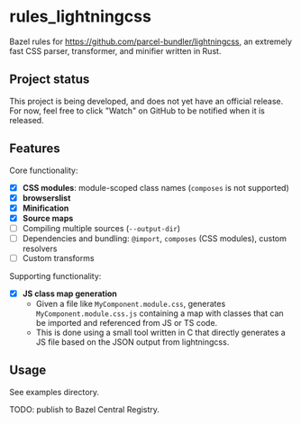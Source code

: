 # rules_lightningcss

Bazel rules for https://github.com/parcel-bundler/lightningcss, an
extremely fast CSS parser, transformer, and minifier written in Rust.

## Project status

This project is being developed, and does not yet have an official
release. For now, feel free to click "Watch" on GitHub to be notified when
it is released.

## Features

Core functionality:

- [x] **CSS modules**: module-scoped class names (`composes` is not supported)
- [x] **browserslist**
- [x] **Minification**
- [x] **Source maps**
- [ ] Compiling multiple sources (`--output-dir`)
- [ ] Dependencies and bundling: `@import`, `composes` (CSS modules), custom resolvers
- [ ] Custom transforms

Supporting functionality:

- [x] **JS class map generation**
  - Given a file like `MyComponent.module.css`, generates
    `MyComponent.module.css.js` containing a map with classes that can be
    imported and referenced from JS or TS code.
  - This is done using a small tool written in C that directly generates a
    JS file based on the JSON output from lightningcss.

## Usage

See examples directory.

TODO: publish to Bazel Central Registry.
